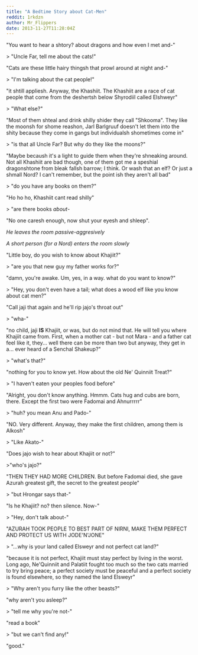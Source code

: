 ```yaml
---
title: "A Bedtime Story about Cat-Men"
reddit: 1rkdzn
author: Mr_Flippers
date: 2013-11-27T11:28:04Z
---
```


"You want to hear a shtory? about dragons and how even I met and-"

&gt; "Uncle Far, tell me about the cats!"

"Cats are these little hairy thingsh that prowl around at night and-"

&gt; "I'm talking about the cat people!"

"it shtill appliesh. Anyway, the Khashiit. The Khashiit are a race of cat people that come from the deshertsh below Shyrodiil called Elshweyr"

&gt; "What else?"

"Most of them shteal and drink shilly shider they call "Shkooma". They like the moonsh for shome reashon, Jarl Barlgruuf doesn't let them into the shity because they come in gangs but individualsh shometimes come in"

&gt; "is that all Uncle Far? But why do they like the moons?"

"Maybe becaush it's a light to guide them when they're shneaking around. Not all Khashiit are bad though, one of them got me a speshial dragonshtone from bleak fallsh barrow; I think. Or wash that an elf? Or just a shmall Nord? I can't remember, but the point ish they aren't all bad"

&gt; "do you have any books on them?"

"Ho ho ho, Khashiit cant read shilly"

&gt; "are there books *about*-

"No one caresh enough, now shut your eyesh and shleep".

*He leaves the room passive-aggresively*

*A short person (for a Nord) enters the room slowly*

"Little boy, do you wish to know about Khajiit?"

&gt; "are you that new guy my father works for?"

"damn, you're awake. Um, yes, in a way. what do you want to know?"

&gt; "Hey, you don't even have a tail; what does a wood elf like you know about cat men?"

"Call jaji that again and he'll rip jajo's throat out"

&gt; "wha-"

"no child, jaji **IS** Khajiit, or was, but do not mind that. He will tell you where Khajiit came from. First, when a mother cat - but not Mara - and a father cat feel like it, they... well there can be more than two but anyway, they get in a... ever heard of a Senchal Shakeup?"

&gt; "what's that?"

"nothing for you to know yet. How about the old Ne' Quinniit Treat?"

&gt; "I haven't eaten your peoples food before"

"Alright, you don't know anything. Hmmm. Cats hug and cubs are born, there. Except the first two were Fadomai and Ahnurrrrr"

&gt; "huh? you mean Anu and Pado-"

"NO. Very different. Anyway, they make the first children, among them is Alkosh"

&gt; "Like Akato-"

"Does jajo wish to hear about Khajiit or not?"

&gt;"who's jajo?"

"THEN THEY HAD MORE CHILDREN. But before Fadomai died, she gave Azurah greatest gift, the secret to the greatest people"

&gt; "but Hrongar says that-"

"Is he Khajiit? no? then silence. Now-"

&gt; "Hey, don't talk about-"

"AZURAH TOOK PEOPLE TO BEST PART OF NIRNI, MAKE THEM PERFECT AND PROTECT US WITH JODE'N'JONE"

&gt; "...why is your land called Elsweyr and not perfect cat land?"

"because it is not perfect, Khajiit must stay perfect by living in the worst. Long ago, Ne'Quinniit and Palatiit fought too much so the two cats married to try bring peace; a perfect society must be peaceful and a perfect society is found elsewhere, so they named the land Elsweyr"

&gt; "Why aren't you furry like the other beasts?"

"why aren't you asleep?"

&gt; "tell me why you're not-"

"read a book"

&gt; "but we can't find any!"

"good."
